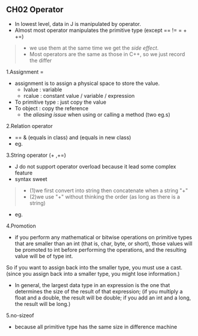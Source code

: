 ## CH02 Operator

- In lowest level, data in J is manipulated by operator.
- Almost most operator manipulates the primitive type 
            (except == != = + +=)
>- we use them at the same time we get the _side effect_.
>- Most operators are the same as those in C++, so we just record the differ

1.Assignment = 
- assignment is to assign a physical space to store the value.
    - lvalue : variable
    - rcalue : constant value / variable / expression
- To primitive type : just copy the value
- To object : copy the reference
    - the _aliasing issue_ when using or calling a method (two eg.s)

2.Relation operator
- == & (equals in class) and (equals in new class)
- eg.

3.String operator (+ ,+=)
- J do not support operator overload because it lead some complex feature
- syntax sweet
>- (1)we first convert into string then concatenate when a string "+"
>- (2)we use "+" without thinking the order (as long as there is a string)
- eg.

4.Promotion
- if you perform any mathematical or bitwise operations on primitive types 
that are smaller than an int (that is, char, byte, or short), 
those values will be promoted to int before performing the operations,
and the resulting value will be of type int.

So if you want to assign back into the smaller type, you must use a cast.
(since you assign back into a smaller type, you might lose information.) 

- In general, the largest data type in an expression is the one 
that determines the size of the result of that expression;
(if you multiply a float and a double, the result will be double; 
 if you add an int and a long, the result will be long.) 
 
5.no-sizeof
- because all primitive type has the same size in difference machine